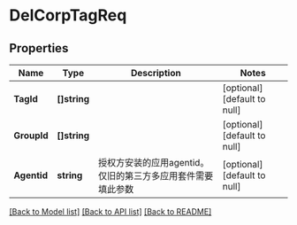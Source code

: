 # DelCorpTagReq

## Properties
Name | Type | Description | Notes
------------ | ------------- | ------------- | -------------
**TagId** | **[]string** |  | [optional] [default to null]
**GroupId** | **[]string** |  | [optional] [default to null]
**Agentid** | **string** | 授权方安装的应用agentid。仅旧的第三方多应用套件需要填此参数 | [optional] [default to null]

[[Back to Model list]](../README.md#documentation-for-models) [[Back to API list]](../README.md#documentation-for-api-endpoints) [[Back to README]](../README.md)


